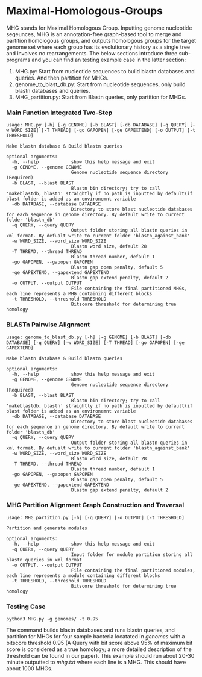 # Maximal-Homologous-Groups
MHG stands for Maximal Homologous Group. Inputting genome nucleotide seqeunces, MHG is an annotation-free graph-based tool to merge and partition homologous groups, and outputs homologous groups for the target genome set where each group has its evolutionary history as a single tree and involves no rearrangements. The below sections introduce three sub-programs and you can find an testing example case in the latter section:
1. MHG.py: Start from nucleotide sequences to build blastn databases and queries. And then partition for MHGs.
2. genome_to_blast_db.py: Start from nucleotide sequences, only build blastn databases and queries.
3. MHG_partition.py: Start from Blastn queries, only partition for MHGs.


### **Main Function** Integrated Two-Step
```
usage: MHG.py [-h] [-g GENOME] [-b BLAST] [-db DATABASE] [-q QUERY] [-w WORD_SIZE] [-T THREAD] [-go GAPOPEN] [-ge GAPEXTEND] [-o OUTPUT] [-t THRESHOLD]

Make blastn database & Build blastn queries

optional arguments:
  -h, --help            show this help message and exit
  -g GENOME, --genome GENOME
                        Genome nucleotide sequence directory (Required)
  -b BLAST, --blast BLAST
                        Blastn bin directory; try to call 'makeblastdb, blastn' straightly if no path is inputted by default(if blast folder is added as an environemnt variable
  -db DATABASE, --database DATABASE
                        Directory to store blast nucleotide databases for each sequence in genome directory. By default write to current folder 'blastn_db'
  -q QUERY, --query QUERY
                        Output folder storing all blastn queries in xml format. By defualt write to current folder 'blastn_against_bank'
  -w WORD_SIZE, --word_size WORD_SIZE
                        Blastn word size, default 28
  -T THREAD, --thread THREAD
                        Blastn thread number, default 1
  -go GAPOPEN, --gapopen GAPOPEN
                        Blastn gap open penalty, default 5
  -ge GAPEXTEND, --gapextend GAPEXTEND
                        Blastn gap extend penalty, default 2
  -o OUTPUT, --output OUTPUT
                        File containing the final partitioned MHGs, each line represents a MHG containing different blocks
  -t THRESHOLD, --threshold THRESHOLD
                        Bitscore threshold for determining true homology
```


### **BLASTn** Pairwise Alignment
```
usage: genome_to_blast_db.py [-h] [-g GENOME] [-b BLAST] [-db DATABASE] [-q QUERY] [-w WORD_SIZE] [-T THREAD] [-go GAPOPEN] [-ge GAPEXTEND]

Make blastn database & Build blastn queries

optional arguments:
  -h, --help            show this help message and exit
  -g GENOME, --genome GENOME
                        Genome nucleotide sequence directory (Required)
  -b BLAST, --blast BLAST
                        Blastn bin directory; try to call 'makeblastdb, blastn' straightly if no path is inputted by default(if blast folder is added as an environemnt variable
  -db DATABASE, --database DATABASE
                        Directory to store blast nucleotide databases for each sequence in genome directory. By default write to current folder 'blastn_db'
  -q QUERY, --query QUERY
                        Output folder storing all blastn queries in xml format. By defualt write to current folder 'blastn_against_bank'
  -w WORD_SIZE, --word_size WORD_SIZE
                        Blastn word size, default 28
  -T THREAD, --thread THREAD
                        Blastn thread number, default 1
  -go GAPOPEN, --gapopen GAPOPEN
                        Blastn gap open penalty, default 5
  -ge GAPEXTEND, --gapextend GAPEXTEND
                        Blastn gap extend penalty, default 2
```

### **MHG Partition** Alignment Graph Construction and Traversal
```
usage: MHG_partition.py [-h] [-q QUERY] [-o OUTPUT] [-t THRESHOLD]

Partition and generate modules

optional arguments:
  -h, --help            show this help message and exit
  -q QUERY, --query QUERY
                        Input folder for module partition storing all blastn queries in xml format
  -o OUTPUT, --output OUTPUT
                        File containing the final partitioned modules, each line represents a module containing different blocks
  -t THRESHOLD, --threshold THRESHOLD
                        Bitscore threshold for determining true homology
```


### Testing Case
```
python3 MHG.py -g genomes/ -t 0.95
```

The command builds blastn databases and runs blastn queries, and partition for MHGs for four sample bacteria locatated in *genomes* with a bitscore threshold 0.95 (A Query with bit score above 95% of maximum bit score is considered as a true homology; a more detailed description of the threshold can be found in our paper). This example should run about 20-30 minute outputted to *mhg.txt* where each line is a MHG. This should have about 1000 MHGs. 